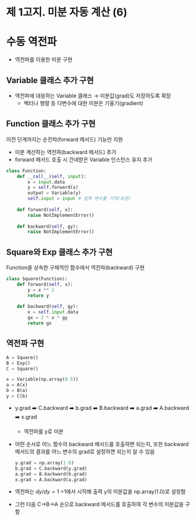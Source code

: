 # 제 1고지. 미분 자동 계산 (6)

# 수동 역전파

- 역전파를 이용한 미분 구현

## Variable 클래스 추가 구현

- 역전파에 대응하는 Variable 클래스 → 미분값(grad)도 저장하도록 확장
    - 벡터나 행렬 등 다변수에 대한 미분은 기울기(gradient)

## **Function 클래스 추가 구현**

이전 단계까지는 순전파(forward 메서드) 기능만 지원

- 미분 계산하는 역전파(backward 메서드) 추가
- forward 메서드 호출 시 건네받은 Variable 인스턴스 유지 추가

```python
class Function:
	def __call__(self, input):
    	x = input.data
        y = self.forward(x)
        output = Variable(y)
        self.input = input # 입력 변수를 기억(보관)
        
    def forward(self, x):
    	raise NotImplementError()
      
    def backward(self, gy):
    	raise NotImplementError()
```

## **Square와 Exp 클래스 추가 구현**

Function을 상속한 구체적인 함수에서 역전파(backward) 구현

```python
class Square(Function):
	def forward(self, x):
   		y = x ** 2
        return y
        
    def backward(self, gy):
    	x = self.input.data
        gx = 2 * x * gy
        return gx
```

## 역전파 구현

```python
A = Square()
B = Exp()
C = Square()

x = Variable(np.array(0.5))
a = A(x)
b = B(a)
y = C(b)
```

- y.grad ➡️ C.backward ➡️ b.grad ➡️ B.backward ➡️ a.grad ➡️ A.backward ➡️ x.grad
    - 역전파를 y로 미분
- 어떤 순서로 어느 함수의 backward 메서드를 호출하면 되는지, 또한 backward 메서드의 결과를 어느 변수의 grad로 설정하면 되는지 알 수 있음
    
    ```python
    y.grad = np.array(1.0)
    b.grad = C.backward(y.grad)
    a.grad = B.backward(b.grad)
    x.grad = A.backward(a.grad)
    ```
    
- 역전파는 $dy/dy = 1$ =1에서 시작해 출력 y의 미분값을 np.array(1.0)로 설정함
- 그런 다음 C->B->A 순으로 backward 메서드를 호출하여 각 변수의 미분값을 구함